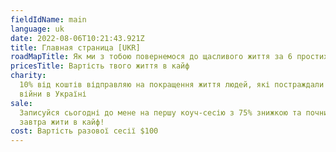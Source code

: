 ```yaml
---
fieldIdName: main
language: uk
date: 2022-08-06T10:21:43.921Z
title: Главная страница [UKR]
roadMapTitle: Як ми з тобою повернемося до щасливого життя за 6 простих кроків
pricesTitle: Вартість твого життя в кайф
charity:
  10% від коштів відправляю на покращення життя людей, які постраждали під час
  війни в Україні
sale:
  Записуйся сьогодні до мене на першу коуч-сесію з 75% знижкою та почни вже
  завтра жити в кайф!
cost: Вартість разової сесії $100
---
```

